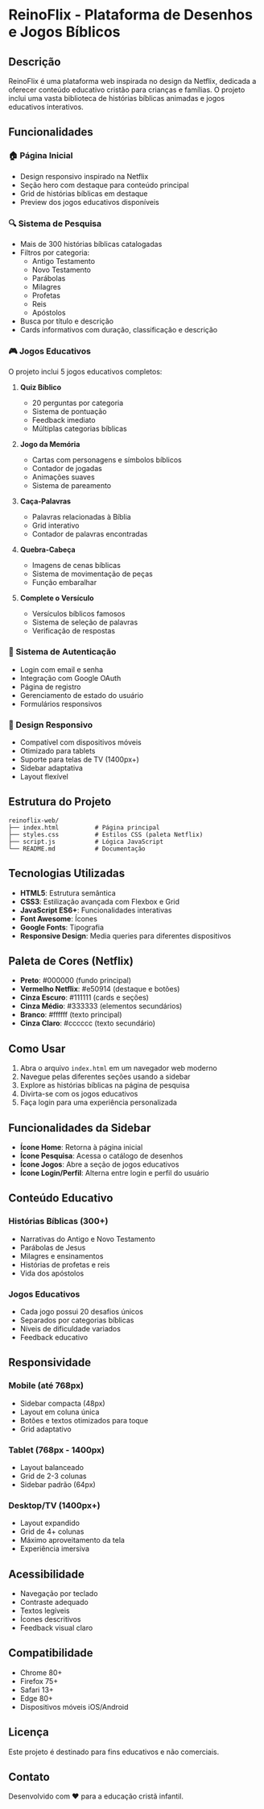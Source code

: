 # ReinoFlix - Plataforma de Desenhos e Jogos Bíblicos

## Descrição

ReinoFlix é uma plataforma web inspirada no design da Netflix, dedicada a oferecer conteúdo educativo cristão para crianças e famílias. O projeto inclui uma vasta biblioteca de histórias bíblicas animadas e jogos educativos interativos.

## Funcionalidades

### 🏠 Página Inicial
- Design responsivo inspirado na Netflix
- Seção hero com destaque para conteúdo principal
- Grid de histórias bíblicas em destaque
- Preview dos jogos educativos disponíveis

### 🔍 Sistema de Pesquisa
- Mais de 300 histórias bíblicas catalogadas
- Filtros por categoria:
  - Antigo Testamento
  - Novo Testamento
  - Parábolas
  - Milagres
  - Profetas
  - Reis
  - Apóstolos
- Busca por título e descrição
- Cards informativos com duração, classificação e descrição

### 🎮 Jogos Educativos
O projeto inclui 5 jogos educativos completos:

1. **Quiz Bíblico**
   - 20 perguntas por categoria
   - Sistema de pontuação
   - Feedback imediato
   - Múltiplas categorias bíblicas

2. **Jogo da Memória**
   - Cartas com personagens e símbolos bíblicos
   - Contador de jogadas
   - Animações suaves
   - Sistema de pareamento

3. **Caça-Palavras**
   - Palavras relacionadas à Bíblia
   - Grid interativo
   - Contador de palavras encontradas

4. **Quebra-Cabeça**
   - Imagens de cenas bíblicas
   - Sistema de movimentação de peças
   - Função embaralhar

5. **Complete o Versículo**
   - Versículos bíblicos famosos
   - Sistema de seleção de palavras
   - Verificação de respostas

### 🔐 Sistema de Autenticação
- Login com email e senha
- Integração com Google OAuth
- Página de registro
- Gerenciamento de estado do usuário
- Formulários responsivos

### 📱 Design Responsivo
- Compatível com dispositivos móveis
- Otimizado para tablets
- Suporte para telas de TV (1400px+)
- Sidebar adaptativa
- Layout flexível

## Estrutura do Projeto

```
reinoflix-web/
├── index.html          # Página principal
├── styles.css          # Estilos CSS (paleta Netflix)
├── script.js           # Lógica JavaScript
└── README.md           # Documentação
```

## Tecnologias Utilizadas

- **HTML5**: Estrutura semântica
- **CSS3**: Estilização avançada com Flexbox e Grid
- **JavaScript ES6+**: Funcionalidades interativas
- **Font Awesome**: Ícones
- **Google Fonts**: Tipografia
- **Responsive Design**: Media queries para diferentes dispositivos

## Paleta de Cores (Netflix)

- **Preto**: #000000 (fundo principal)
- **Vermelho Netflix**: #e50914 (destaque e botões)
- **Cinza Escuro**: #111111 (cards e seções)
- **Cinza Médio**: #333333 (elementos secundários)
- **Branco**: #ffffff (texto principal)
- **Cinza Claro**: #cccccc (texto secundário)

## Como Usar

1. Abra o arquivo `index.html` em um navegador web moderno
2. Navegue pelas diferentes seções usando a sidebar
3. Explore as histórias bíblicas na página de pesquisa
4. Divirta-se com os jogos educativos
5. Faça login para uma experiência personalizada

## Funcionalidades da Sidebar

- **Ícone Home**: Retorna à página inicial
- **Ícone Pesquisa**: Acessa o catálogo de desenhos
- **Ícone Jogos**: Abre a seção de jogos educativos
- **Ícone Login/Perfil**: Alterna entre login e perfil do usuário

## Conteúdo Educativo

### Histórias Bíblicas (300+)
- Narrativas do Antigo e Novo Testamento
- Parábolas de Jesus
- Milagres e ensinamentos
- Histórias de profetas e reis
- Vida dos apóstolos

### Jogos Educativos
- Cada jogo possui 20 desafios únicos
- Separados por categorias bíblicas
- Níveis de dificuldade variados
- Feedback educativo

## Responsividade

### Mobile (até 768px)
- Sidebar compacta (48px)
- Layout em coluna única
- Botões e textos otimizados para toque
- Grid adaptativo

### Tablet (768px - 1400px)
- Layout balanceado
- Grid de 2-3 colunas
- Sidebar padrão (64px)

### Desktop/TV (1400px+)
- Layout expandido
- Grid de 4+ colunas
- Máximo aproveitamento da tela
- Experiência imersiva

## Acessibilidade

- Navegação por teclado
- Contraste adequado
- Textos legíveis
- Ícones descritivos
- Feedback visual claro

## Compatibilidade

- Chrome 80+
- Firefox 75+
- Safari 13+
- Edge 80+
- Dispositivos móveis iOS/Android

## Licença

Este projeto é destinado para fins educativos e não comerciais.

## Contato

Desenvolvido com ❤️ para a educação cristã infantil.

